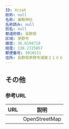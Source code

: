 ```yaml
---
ID: XczaX
総称: null
名称: 乗鞍神社
名称読み: null
別名: null
都道府県: 長野県
区域: 茅野市
緯度: 36.0194718
経度: 138.2725857
郵便番号: 3910211
住所: 長野県茅野市湖東２１０６
---
```


## その他

### 参考URL

| URL | 説明          |
| --- | ------------- |
|     | OpenStreetMap |
